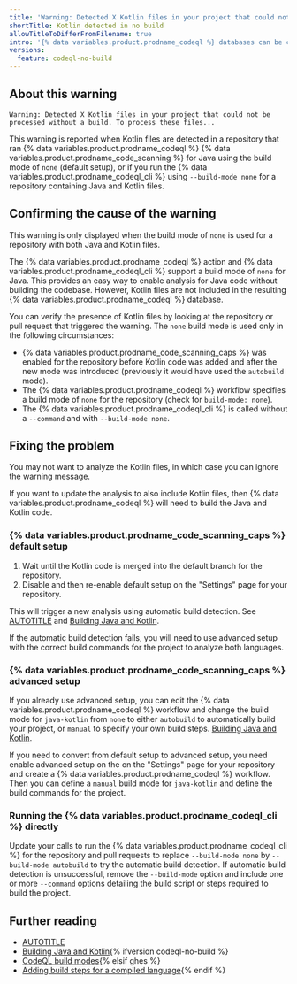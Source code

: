 ```yaml
---
title: 'Warning: Detected X Kotlin files in your project that could not be processed without a build'
shortTitle: Kotlin detected in no build
allowTitleToDifferFromFilename: true
intro: '{% data variables.product.prodname_codeql %} databases can be created for Java without building the code, but Kotlin files are excluded unless the code is built.'
versions:
  feature: codeql-no-build
---
```


## About this warning

```text
Warning: Detected X Kotlin files in your project that could not be processed without a build. To process these files...
```

This warning is reported when Kotlin files are detected in a repository that ran {% data variables.product.prodname_codeql %} {% data variables.product.prodname_code_scanning %} for Java using the build mode of `none` (default setup), or if you run the {% data variables.product.prodname_codeql_cli %} using `--build-mode none` for a repository containing Java and Kotlin files.

## Confirming the cause of the warning

This warning is only displayed when the build mode of `none` is used for a repository with both Java and Kotlin files.

The {% data variables.product.prodname_codeql %} action and {% data variables.product.prodname_codeql_cli %} support a build mode of `none` for Java. This provides an easy way to enable analysis for Java code without building the codebase. However, Kotlin files are not included in the resulting {% data variables.product.prodname_codeql %} database.

You can verify the presence of Kotlin files by looking at the repository or pull request that triggered the warning. The `none` build mode is used only in the following circumstances:

* {% data variables.product.prodname_code_scanning_caps %} was enabled for the repository before Kotlin code was added and after the new mode was introduced (previously it would have used the `autobuild` mode).
* The {% data variables.product.prodname_codeql %} workflow specifies a build mode of `none` for the repository (check for `build-mode: none`).
* The {% data variables.product.prodname_codeql_cli %} is called without a `--command` and with `--build-mode none`.

## Fixing the problem

You may not want to analyze the Kotlin files, in which case you can ignore the warning message.

If you want to update the analysis to also include Kotlin files, then {% data variables.product.prodname_codeql %} will need to build the Java and Kotlin code.

### {% data variables.product.prodname_code_scanning_caps %} default setup

1. Wait until the Kotlin code is merged into the default branch for the repository.
1. Disable and then re-enable default setup on the "Settings" page for your repository.

This will trigger a new analysis using automatic build detection. See [AUTOTITLE](/code-security/code-scanning/enabling-code-scanning/configuring-default-setup-for-code-scanning) and [Building Java and Kotlin](/code-security/code-scanning/creating-an-advanced-setup-for-code-scanning/codeql-code-scanning-for-compiled-languages#building-java-and-kotlin).

If the automatic build detection fails, you will need to use advanced setup with the correct build commands for the project to analyze both languages.

### {% data variables.product.prodname_code_scanning_caps %} advanced setup

If you already use advanced setup, you can edit the {% data variables.product.prodname_codeql %} workflow and change the build mode for `java-kotlin` from `none` to either `autobuild` to automatically build your project, or `manual` to specify your own build steps. [Building Java and Kotlin](/code-security/code-scanning/creating-an-advanced-setup-for-code-scanning/codeql-code-scanning-for-compiled-languages#building-java-and-kotlin).

If you need to convert from default setup to advanced setup, you need enable advanced setup on the on the "Settings" page for your repository and create a {% data variables.product.prodname_codeql %} workflow. Then you can define a `manual` build mode for `java-kotlin` and define the build commands for the project.

### Running the {% data variables.product.prodname_codeql_cli %} directly

Update your calls to run the {% data variables.product.prodname_codeql_cli %} for the repository and pull requests to replace `--build-mode none` by `--build-mode autobuild` to try the automatic build detection. If automatic build detection is unsuccessful, remove the `--build-mode` option and include one or more `--command` options detailing the build script or steps required to build the project.

## Further reading

* [AUTOTITLE](/code-security/code-scanning/creating-an-advanced-setup-for-code-scanning)
* [Building Java and Kotlin](/code-security/code-scanning/creating-an-advanced-setup-for-code-scanning/codeql-code-scanning-for-compiled-languages#building-java-and-kotlin){% ifversion codeql-no-build %}
* [CodeQL build modes](/code-security/code-scanning/creating-an-advanced-setup-for-code-scanning/codeql-code-scanning-for-compiled-languages#codeql-build-modes){% elsif ghes %}
* [Adding build steps for a compiled language](/code-security/code-scanning/creating-an-advanced-setup-for-code-scanning/codeql-code-scanning-for-compiled-languages#adding-build-steps-for-a-compiled-language){% endif %}
